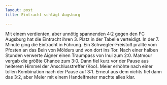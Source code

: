 ```yaml
---
layout: post
title: Eintracht schlägt Augsburg

---
```


Mit einem verdienten, aber unnötig spannenden 4:2 gegen den FC Augsburg hat die Eintracht ihren 3. Platz in der Tabelle verteidigt. In der 7. Minute ging die Eintracht in Führung. Ein Schwegler-Freistoß prallte vom Pfosten an das Bein von Mölders und von dort ins Tor. Nach einer halben Stunden verwerte Aigner einen Traumpass von Inui zum 2:0. Matmour vergab die größte Chance zum 3:0. Dann fiel kurz vor der Pause aus heiterem Himmel der Anschlusstreffer (Koo). Meier erhöhte nach einer tollen Kombination nach der Pause auf 3:1. Erneut aus dem nichts fiel dann das 3:2, aber Meier mit einem Handelfmeter machte alles klar. 


